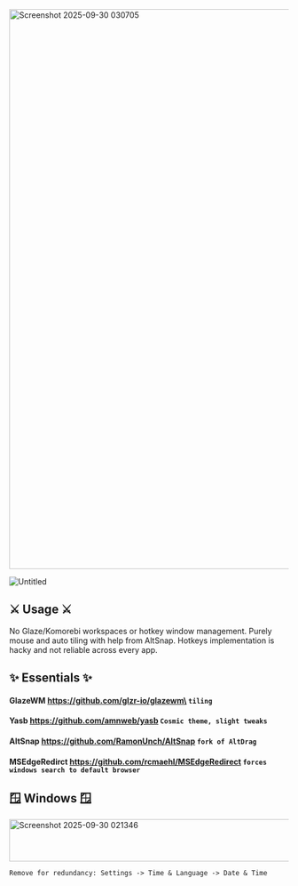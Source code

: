
<img width="1791" height="1007" alt="Screenshot 2025-09-30 030705" src="https://github.com/user-attachments/assets/b827c20f-e988-4449-91f0-0f2273c03d84" />

![Untitled](https://github.com/user-attachments/assets/52c4a82b-3ae9-43b4-9c27-00d4c6d5e477)

## ⚔️ Usage ⚔️
No Glaze/Komorebi workspaces or hotkey window management. Purely mouse and auto tiling with help from AltSnap.  Hotkeys implementation is hacky and not reliable across every app.


## ✨ Essentials ✨
#### GlazeWM https://github.com/glzr-io/glazewm\ ``` tiling ```
#### Yasb https://github.com/amnweb/yasb ``` Cosmic theme, slight tweaks  ```
#### AltSnap https://github.com/RamonUnch/AltSnap ``` fork of AltDrag ```
#### MSEdgeRedirct https://github.com/rcmaehl/MSEdgeRedirect ``` forces windows search to default browser ```

 ## 🪟 Windows 🪟
<img width="900" height="76" alt="Screenshot 2025-09-30 021346" src="https://github.com/user-attachments/assets/937caf23-0ffb-4b2c-acb3-38f91354c0f9" />

``` Remove for redundancy: Settings -> Time & Language -> Date & Time ```

